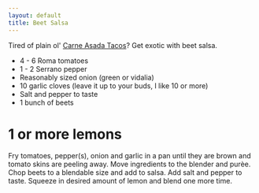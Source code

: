 ```yaml
---
layout: default
title: Beet Salsa
---
```


Tired of plain ol' [Carne Asada Tacos](../base_layers/chooped_steak.md)? Get exotic with beet salsa.

* 4 - 6 Roma tomatoes
* 1 - 2 Serrano pepper
* Reasonably sized onion (green or vidalia)
* 10 garlic cloves (leave it up to your buds, I like 10 or more)
* Salt and pepper to taste
* 1 bunch of beets
# 1 or more lemons

Fry tomatoes, pepper(s), onion and garlic in a pan until they are brown and tomato skins are peeling away. Move ingredients to the blender and purèe. Chop beets to a blendable size and add to salsa. Add salt and pepper to taste. Squeeze in desired amount of lemon and blend one more time.
